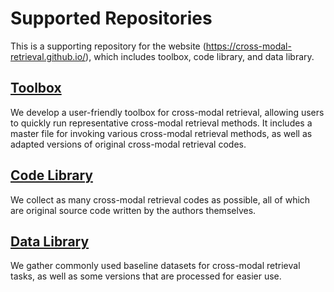 # Supported Repositories
This is a supporting repository for the website (https://cross-modal-retrieval.github.io/), which includes toolbox, code library, and data library.

## [Toolbox](https://github.com/cross-modal-retrieval/cross-modal-retrieval/edit/main/)
We develop a user-friendly toolbox for cross-modal retrieval, allowing users to quickly run representative cross-modal retrieval methods. It includes a master file for invoking various cross-modal retrieval methods, as well as adapted versions of original cross-modal retrieval codes.

## [Code Library](https://your-toolkit-url.com)
We collect as many cross-modal retrieval codes as possible, all of which are original source code written by the authors themselves.

## [Data Library](https://your-toolkit-url.com)
We gather commonly used baseline datasets for cross-modal retrieval tasks, as well as some versions that are processed for easier use.
